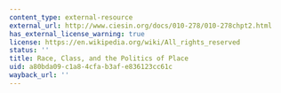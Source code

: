 ```yaml
---
content_type: external-resource
external_url: http://www.ciesin.org/docs/010-278/010-278chpt2.html
has_external_license_warning: true
license: https://en.wikipedia.org/wiki/All_rights_reserved
status: ''
title: Race, Class, and the Politics of Place
uid: a80bda09-c1a8-4cfa-b3af-e836123cc61c
wayback_url: ''
---
```

